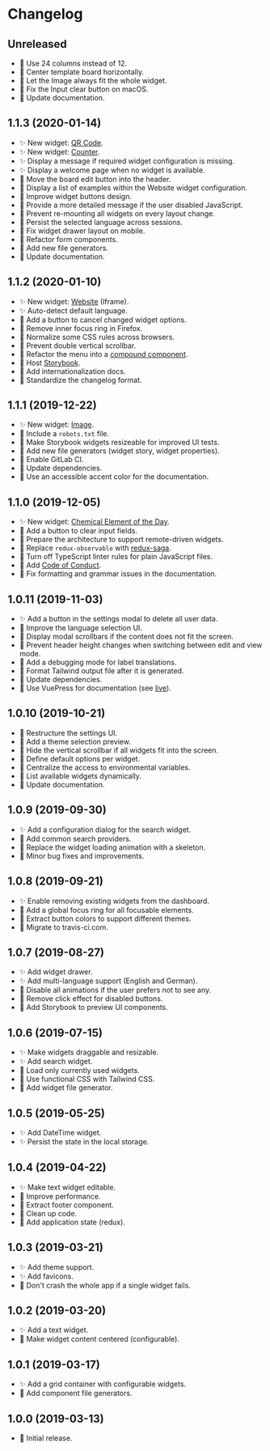 # Changelog

## Unreleased

- :rocket: Use 24 columns instead of 12.
- :rocket: Center template board horizontally.
- :bug: Let the Image always fit the whole widget.
- :bug: Fix the Input clear button on macOS.
- :book: Update documentation.

## 1.1.3 (2020-01-14)

- :sparkles: New widget: [QR Code](https://dashboard.darekkay.com/docs/widgets/qr-code.html).
- :sparkles: New widget: [Counter](https://dashboard.darekkay.com/docs/widgets/counter.html).
- :sparkles: Display a message if required widget configuration is missing.
- :sparkles: Display a welcome page when no widget is available.
- :rocket: Move the board edit button into the header.
- :rocket: Display a list of examples within the Website widget configuration.
- :rocket: Improve widget buttons design.
- :rocket: Provide a more detailed message if the user disabled JavaScript.
- :rocket: Prevent re-mounting all widgets on every layout change.
- :bug: Persist the selected language across sessions.
- :bug: Fix widget drawer layout on mobile.
- :gem: Refactor form components.
- :hammer: Add new file generators.
- :book: Update documentation.

## 1.1.2 (2020-01-10)

- :sparkles: New widget: [Website](https://dashboard.darekkay.com/docs/widgets/website.html) (Iframe).
- :sparkles: Auto-detect default language.
- :rocket: Add a button to cancel changed widget options.
- :rocket: Remove inner focus ring in Firefox.
- :rocket: Normalize some CSS rules across browsers.
- :bug: Prevent double vertical scrollbar.
- :gem: Refactor the menu into a [compound component](https://kentcdodds.com/blog/compound-components-with-react-hooks).
- :hammer: Host [Storybook](https://dashboard.darekkay.com/storybook/).
- :book: Add internationalization docs.
- :book: Standardize the changelog format.

## 1.1.1 (2019-12-22)

- :sparkles: New widget: [Image](https://dashboard.darekkay.com/docs/widgets/image.html).
- :gem: Include a `robots.txt` file.
- :hammer: Make Storybook widgets resizeable for improved UI tests.
- :hammer: Add new file generators (widget story, widget properties).
- :hammer: Enable GitLab CI.
- :hammer: Update dependencies.
- :book: Use an accessible accent color for the documentation.

## 1.1.0 (2019-12-05)

- :sparkles: New widget: [Chemical Element of the Day](https://dashboard.darekkay.com/docs/widgets/totd-chemical-elements.html).
- :rocket: Add a button to clear input fields.
- :gem: Prepare the architecture to support remote-driven widgets.
- :gem: Replace `redux-observable` with [redux-saga](https://github.com/redux-saga/redux-saga).
- :hammer: Turn off TypeScript linter rules for plain JavaScript files.
- :book: Add [Code of Conduct](https://github.com/darekkay/dashboard/blob/master/CODE_OF_CONDUCT.md).
- :book: Fix formatting and grammar issues in the documentation.

## 1.0.11 (2019-11-03)

- :sparkles: Add a button in the settings modal to delete all user data.
- :rocket: Improve the language selection UI.
- :bug: Display modal scrollbars if the content does not fit the screen.
- :bug: Prevent header height changes when switching between edit and view mode.
- :gem: Add a debugging mode for label translations.
- :hammer: Format Tailwind output file after it is generated.
- :hammer: Update dependencies.
- :book: Use VuePress for documentation (see [live](https://dashboard.darekkay.com/docs/)).

## 1.0.10 (2019-10-21)

- :rocket: Restructure the settings UI.
- :rocket: Add a theme selection preview.
- :bug: Hide the vertical scrollbar if all widgets fit into the screen.
- :gem: Define default options per widget.
- :gem: Centralize the access to environmental variables.
- :gem: List available widgets dynamically.
- :book: Update documentation.

## 1.0.9 (2019-09-30)

- :sparkles: Add a configuration dialog for the search widget.
- :rocket: Add common search providers.
- :rocket: Replace the widget loading animation with a skeleton.
- :bug: Minor bug fixes and improvements.

## 1.0.8 (2019-09-21)

- :sparkles: Enable removing existing widgets from the dashboard.
- :rocket: Add a global focus ring for all focusable elements.
- :gem: Extract button colors to support different themes.
- :hammer: Migrate to travis-ci.com.

## 1.0.7 (2019-08-27)

- :sparkles: Add widget drawer.
- :sparkles: Add multi-language support (English and German).
- :rocket: Disable all animations if the user prefers not to see any.
- :bug: Remove click effect for disabled buttons.
- :hammer: Add Storybook to preview UI components.

## 1.0.6 (2019-07-15)

- :sparkles: Make widgets draggable and resizable.
- :sparkles: Add search widget.
- :rocket: Load only currently used widgets.
- :gem: Use functional CSS with Tailwind CSS.
- :hammer: Add widget file generator.

## 1.0.5 (2019-05-25)

- :sparkles: Add DateTime widget.
- :sparkles: Persist the state in the local storage.

## 1.0.4 (2019-04-22)

- :sparkles: Make text widget editable.
- :rocket: Improve performance.
- :gem: Extract footer component.
- :gem: Clean up code.
- :gem: Add application state (redux).

## 1.0.3 (2019-03-21)

- :sparkles: Add theme support.
- :sparkles: Add favicons.
- :rocket: Don't crash the whole app if a single widget fails.

## 1.0.2 (2019-03-20)

- :sparkles: Add a text widget.
- :rocket: Make widget content centered (configurable).

## 1.0.1 (2019-03-17)

- :sparkles: Add a grid container with configurable widgets.
- :hammer: Add component file generators.

## 1.0.0 (2019-03-13)

- :tada: Initial release.
